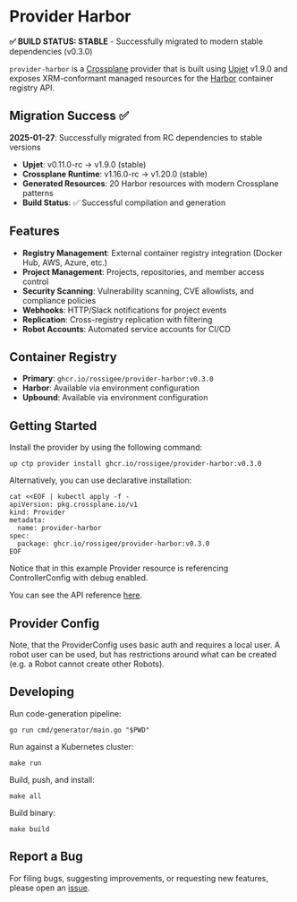 # Provider Harbor

**✅ BUILD STATUS: STABLE** - Successfully migrated to modern stable dependencies (v0.3.0)

`provider-harbor` is a [Crossplane](https://crossplane.io/) provider that
is built using [Upjet](https://github.com/crossplane/upjet) v1.9.0 and exposes XRM-conformant managed resources 
for the [Harbor](https://goharbor.io/) container registry API.

## Migration Success ✅
**2025-01-27**: Successfully migrated from RC dependencies to stable versions
- **Upjet**: v0.11.0-rc → v1.9.0 (stable)
- **Crossplane Runtime**: v1.16.0-rc → v1.20.0 (stable)
- **Generated Resources**: 20 Harbor resources with modern Crossplane patterns
- **Build Status**: ✅ Successful compilation and generation

## Features
- **Registry Management**: External container registry integration (Docker Hub, AWS, Azure, etc.)
- **Project Management**: Projects, repositories, and member access control
- **Security Scanning**: Vulnerability scanning, CVE allowlists, and compliance policies
- **Webhooks**: HTTP/Slack notifications for project events
- **Replication**: Cross-registry replication with filtering
- **Robot Accounts**: Automated service accounts for CI/CD

## Container Registry
- **Primary**: `ghcr.io/rossigee/provider-harbor:v0.3.0`
- **Harbor**: Available via environment configuration
- **Upbound**: Available via environment configuration

## Getting Started

Install the provider by using the following command:
```
up ctp provider install ghcr.io/rossigee/provider-harbor:v0.3.0
```

Alternatively, you can use declarative installation:
```
cat <<EOF | kubectl apply -f -
apiVersion: pkg.crossplane.io/v1
kind: Provider
metadata:
  name: provider-harbor
spec:
  package: ghcr.io/rossigee/provider-harbor:v0.3.0
EOF
```

Notice that in this example Provider resource is referencing ControllerConfig with debug enabled.

You can see the API reference [here](https://doc.crds.dev/github.com/globallogicuki/provider-harbor).

## Provider Config
Note, that the ProviderConfig uses basic auth and requires a local user. A robot user can be used, 
but has restrictions around what can be created (e.g. a Robot cannot create other Robots).

## Developing

Run code-generation pipeline:
```console
go run cmd/generator/main.go "$PWD"
```

Run against a Kubernetes cluster:

```console
make run
```

Build, push, and install:

```console
make all
```

Build binary:

```console
make build
```

## Report a Bug

For filing bugs, suggesting improvements, or requesting new features, please
open an [issue](https://github.com/globallogicuki/provider-harbor/issues).
